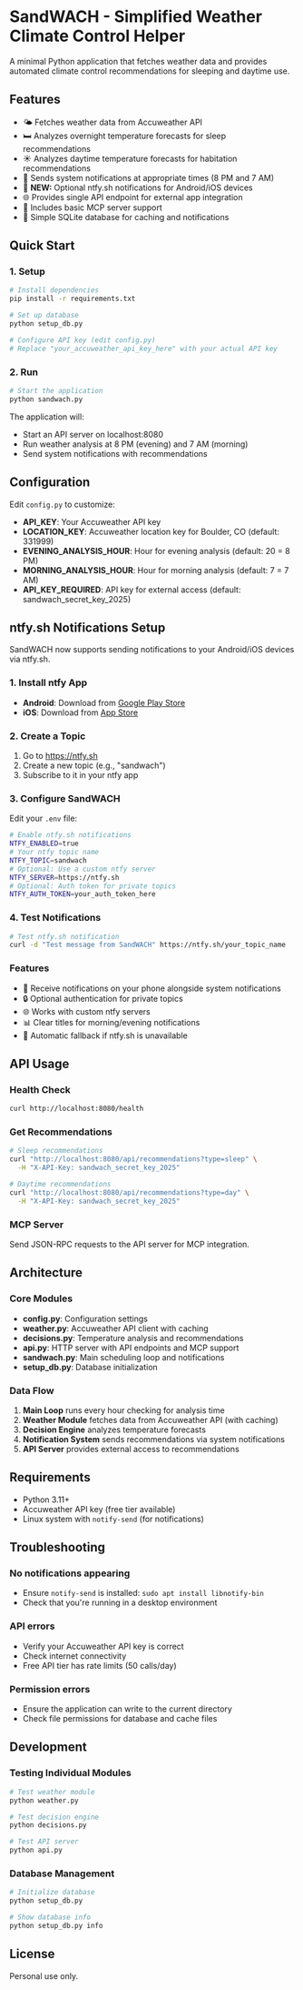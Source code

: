 # SandWACH - Simplified Weather Climate Control Helper

A minimal Python application that fetches weather data and provides automated climate control recommendations for sleeping and daytime use.

## Features

- 🌤️ Fetches weather data from Accuweather API
- 🛏️ Analyzes overnight temperature forecasts for sleep recommendations
- ☀️ Analyzes daytime temperature forecasts for habitation recommendations
- 🔔 Sends system notifications at appropriate times (8 PM and 7 AM)
- 📱 **NEW:** Optional ntfy.sh notifications for Android/iOS devices
- 🌐 Provides single API endpoint for external app integration
- 🔧 Includes basic MCP server support
- 💾 Simple SQLite database for caching and notifications

## Quick Start

### 1. Setup

```bash
# Install dependencies
pip install -r requirements.txt

# Set up database
python setup_db.py

# Configure API key (edit config.py)
# Replace "your_accuweather_api_key_here" with your actual API key
```

### 2. Run

```bash
# Start the application
python sandwach.py
```

The application will:
- Start an API server on localhost:8080
- Run weather analysis at 8 PM (evening) and 7 AM (morning)
- Send system notifications with recommendations

## Configuration

Edit `config.py` to customize:

- **API_KEY**: Your Accuweather API key
- **LOCATION_KEY**: Accuweather location key for Boulder, CO (default: 331999)
- **EVENING_ANALYSIS_HOUR**: Hour for evening analysis (default: 20 = 8 PM)
- **MORNING_ANALYSIS_HOUR**: Hour for morning analysis (default: 7 = 7 AM)
- **API_KEY_REQUIRED**: API key for external access (default: sandwach_secret_key_2025)

## ntfy.sh Notifications Setup

SandWACH now supports sending notifications to your Android/iOS devices via ntfy.sh.

### 1. Install ntfy App
- **Android**: Download from [Google Play Store](https://play.google.com/store/apps/details?id=io.heckel.ntfy)
- **iOS**: Download from [App Store](https://apps.apple.com/us/app/ntfy/id1625396347)

### 2. Create a Topic
1. Go to https://ntfy.sh
2. Create a new topic (e.g., "sandwach")
3. Subscribe to it in your ntfy app

### 3. Configure SandWACH
Edit your `.env` file:

```bash
# Enable ntfy.sh notifications
NTFY_ENABLED=true
# Your ntfy topic name
NTFY_TOPIC=sandwach
# Optional: Use a custom ntfy server
NTFY_SERVER=https://ntfy.sh
# Optional: Auth token for private topics
NTFY_AUTH_TOKEN=your_auth_token_here
```

### 4. Test Notifications
```bash
# Test ntfy.sh notification
curl -d "Test message from SandWACH" https://ntfy.sh/your_topic_name
```

### Features
- 📱 Receive notifications on your phone alongside system notifications
- 🔒 Optional authentication for private topics
- 🌐 Works with custom ntfy servers
- 📊 Clear titles for morning/evening notifications
- 🔄 Automatic fallback if ntfy.sh is unavailable

## API Usage

### Health Check
```bash
curl http://localhost:8080/health
```

### Get Recommendations
```bash
# Sleep recommendations
curl "http://localhost:8080/api/recommendations?type=sleep" \
  -H "X-API-Key: sandwach_secret_key_2025"

# Daytime recommendations
curl "http://localhost:8080/api/recommendations?type=day" \
  -H "X-API-Key: sandwach_secret_key_2025"
```

### MCP Server
Send JSON-RPC requests to the API server for MCP integration.

## Architecture

### Core Modules

- **config.py**: Configuration settings
- **weather.py**: Accuweather API client with caching
- **decisions.py**: Temperature analysis and recommendations
- **api.py**: HTTP server with API endpoints and MCP support
- **sandwach.py**: Main scheduling loop and notifications
- **setup_db.py**: Database initialization

### Data Flow

1. **Main Loop** runs every hour checking for analysis time
2. **Weather Module** fetches data from Accuweather API (with caching)
3. **Decision Engine** analyzes temperature forecasts
4. **Notification System** sends recommendations via system notifications
5. **API Server** provides external access to recommendations

## Requirements

- Python 3.11+
- Accuweather API key (free tier available)
- Linux system with `notify-send` (for notifications)

## Troubleshooting

### No notifications appearing
- Ensure `notify-send` is installed: `sudo apt install libnotify-bin`
- Check that you're running in a desktop environment

### API errors
- Verify your Accuweather API key is correct
- Check internet connectivity
- Free API tier has rate limits (50 calls/day)

### Permission errors
- Ensure the application can write to the current directory
- Check file permissions for database and cache files

## Development

### Testing Individual Modules

```bash
# Test weather module
python weather.py

# Test decision engine
python decisions.py

# Test API server
python api.py
```

### Database Management

```bash
# Initialize database
python setup_db.py

# Show database info
python setup_db.py info
```

## License

Personal use only.
